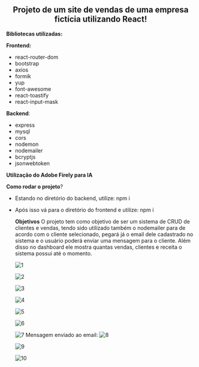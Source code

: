 <div align="center">
  <h2>Projeto de um site de vendas de uma empresa fictícia utilizando React!</h2>
</div>

**Bibliotecas utilizadas:**

**Frontend:**
- react-router-dom
- bootstrap
- axios
- formik
- yup
- font-awesome
- react-toastify
- react-input-mask

**Backend**:
- express
- mysql
- cors
- nodemon
- nodemailer
- bcryptjs 
- jsonwebtoken
  
**Utilização do Adobe Firely para IA**

  **Como rodar o projeto**?
  - Estando no diretório do backend, utilize: npm i
  - Após isso vá para o diretório do frontend e utilize: npm i
    
    **Objetivos**
    O projeto tem como objetivo de ser um sistema de CRUD de clientes e vendas, tendo sido utilizado também o nodemailer para de acordo com o cliente selecionado, pegará já o email dele cadastrado no sistema e o usuário poderá enviar uma mensagem para o cliente.
    Além disso no dashboard ele mostra quantas vendas, clientes e receita o sistema possui até o momento.

    ![1](https://github.com/Tech2as/Temporario/assets/95533385/0e8c8d07-b0d1-4b7e-ad5f-d907a07b1f34)
    
    ![2](https://github.com/Tech2as/Temporario/assets/95533385/e9aa8045-949d-4a05-a5df-dddf96a40e79)
    
    ![3](https://github.com/Tech2as/Temporario/assets/95533385/f855f72d-0dd8-4d23-9e16-900bd2070723)
    
    ![4](https://github.com/Tech2as/Temporario/assets/95533385/8869fe1d-89e6-4aec-bf9b-8a2526370676)
    
    ![5](https://github.com/Tech2as/Temporario/assets/95533385/02687243-e95f-4563-b878-3dbfbbcc734f)
    
    ![6](https://github.com/Tech2as/Temporario/assets/95533385/d1cdf8d6-dd47-4021-997b-2e4abc00360f)
    
    ![7](https://github.com/Tech2as/Temporario/assets/95533385/dfaadfdf-0079-44d5-b7b2-ccbfb1ca5861)
    Mensagem enviado ao email:
    ![8](https://github.com/Tech2as/Temporario/assets/95533385/10baf6d8-4778-413e-aa4c-aca9366288da)
    
    ![9](https://github.com/Tech2as/Temporario/assets/95533385/c2289cd0-3c92-43a2-8958-b3c656fcd3f8)
    
    ![10](https://github.com/Tech2as/Temporario/assets/95533385/fba187f7-698c-4a0b-897f-12830f5e6977)




    

  




